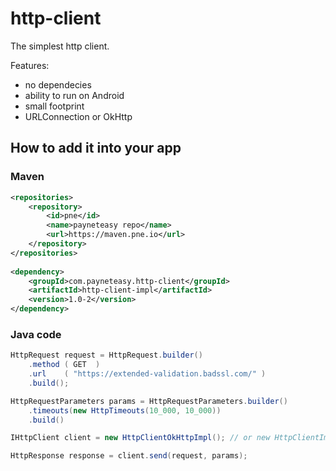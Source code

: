 # http-client

The simplest http client.

Features:
* no dependecies
* ability to run on Android
* small footprint
* URLConnection or OkHttp

## How to add it into your app

### Maven


```xml
<repositories>
    <repository>
        <id>pne</id>
        <name>payneteasy repo</name>
        <url>https://maven.pne.io</url>
    </repository>
</repositories>
  
<dependency>
    <groupId>com.payneteasy.http-client</groupId>
    <artifactId>http-client-impl</artifactId>
    <version>1.0-2</version>
</dependency>
```

### Java code

```java
HttpRequest request = HttpRequest.builder()
    .method ( GET  )
    .url    ( "https://extended-validation.badssl.com/" )
    .build();

HttpRequestParameters params = HttpRequestParameters.builder()
    .timeouts(new HttpTimeouts(10_000, 10_000))
    .build()

IHttpClient client = new HttpClientOkHttpImpl(); // or new HttpClientImpl();

HttpResponse response = client.send(request, params);

```

